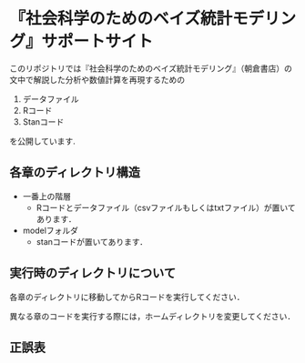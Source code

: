 # 『社会科学のためのベイズ統計モデリング』サポートサイト

このリポジトリでは『社会科学のためのベイズ統計モデリング』（朝倉書店）の文中で解説した分析や数値計算を再現するための

1. データファイル
2. Rコード
3. Stanコード

を公開しています.

## 各章のディレクトリ構造

- 一番上の階層
  - Rコードとデータファイル（csvファイルもしくはtxtファイル）が置いてあります．
- modelフォルダ
  - stanコードが置いてあります．

## 実行時のディレクトリについて

各章のディレクトリに移動してからRコードを実行してください．

異なる章のコードを実行する際には，ホームディレクトリを変更してください．

## 正誤表

